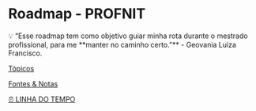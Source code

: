 # Roadmap - PROFNIT

<aside>
💡 “Esse roadmap tem como objetivo guiar minha rota durante o mestrado profissional, para me **manter no caminho certo.”**  - Geovania Luiza Francisco.

</aside>

[Tópicos](To%CC%81picos%20a4715af0d33d429abf430cd628f5c7d0.csv)

[Fontes & Notas](Fontes%20&%20Notas%202b96fcf897974de3bf2fd1693ac7f06b.csv)

[⏰ LINHA DO TEMPO](%E2%8F%B0%20LINHA%20DO%20TEMPO%20ae340265c6c34e80bd5ed71c6a95acd9.csv)